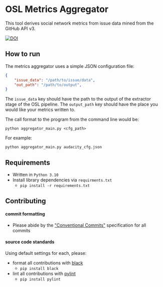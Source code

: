 # OSL Metrics Aggregator

This tool derives social network metrics from issue data mined from the GitHub API v3.

[![DOI](https://zenodo.org/badge/DOI/10.5281/zenodo.7740450.svg)](https://doi.org/10.5281/zenodo.7740450)

## How to run
The metrics aggregator uses a simple JSON configuration file:

```json
{
	"issue_data": "/path/to/issue/data",
	"out_path": "/path/to/output",
}
```

The `issue_data` key should have the path to the output of the extractor stage of the OSL pipeline. The `output_path` key should have the place you would like your metrics written to.

The call format to the program from the command line would be:

`python aggregator_main.py <cfg_path>`

For example:

`python aggregator_main.py audacity_cfg.json`


## Requirements
- Written in `Python 3.10`
- Install library dependencies via `requirments.txt`
    - `pip install -r requirements.txt`



## Contributing
#### commit formatting
- Please abide by the ["Conventional Commits"](https://www.conventionalcommits.org) specification for all commits

#### source code standards
Using default settings for each, please:
- format all contributions with [black](https://pypi.org/project/black/)
    - `pip install black`
- lint all contributions with [pylint](https://pypi.org/project/pylint/)
    - `pip install pylint`
